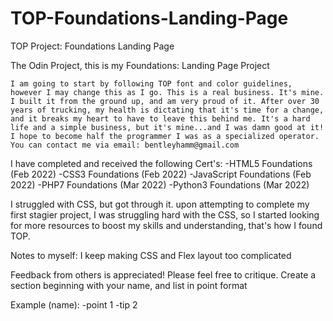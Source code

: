 # TOP-Foundations-Landing-Page
TOP Project: Foundations Landing Page

The Odin Project, this is my 
Foundations: Landing Page Project

    I am going to start by following TOP font and color guidelines, however I may change this as I go. This is a real business. It's mine. I built it from the ground up, and am very proud of it. After over 30 years of trucking, my health is dictating that it's time for a change, and it breaks my heart to have to leave this behind me. It's a hard life and a simple business, but it's mine...and I was damn good at it! I hope to become half the programmer I was as a specialized operator.
    You can contact me via email: bentleyhamm@gmail.com

I have completed and received the following Cert's:
-HTML5 Foundations (Feb 2022)
-CSS3 Foundations (Feb 2022)
-JavaScript Foundations (Feb 2022)
-PHP7 Foundations (Mar 2022)
-Python3 Foundations (Mar 2022)

I struggled with CSS, but got through it. upon attempting to complete my first stagier project, I was struggling hard with the CSS, so I started looking for more resources to boost my skills and understanding, that's how I found TOP.

Notes to myself:
I keep making CSS and Flex layout too complicated


Feedback from others is appreciated!
Please feel free to critique.
Create a section beginning with your name, and list in point format

Example (name):
-point 1
-tip 2